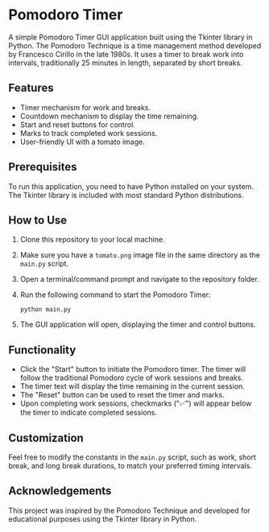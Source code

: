 # Pomodoro Timer

A simple Pomodoro Timer GUI application built using the Tkinter library in Python. The Pomodoro Technique is a time management method developed by Francesco Cirillo in the late 1980s. It uses a timer to break work into intervals, traditionally 25 minutes in length, separated by short breaks.

## Features

- Timer mechanism for work and breaks.
- Countdown mechanism to display the time remaining.
- Start and reset buttons for control.
- Marks to track completed work sessions.
- User-friendly UI with a tomato image.

## Prerequisites

To run this application, you need to have Python installed on your system. The Tkinter library is included with most standard Python distributions.

## How to Use

1. Clone this repository to your local machine.
2. Make sure you have a `tomato.png` image file in the same directory as the `main.py` script.
3. Open a terminal/command prompt and navigate to the repository folder.
4. Run the following command to start the Pomodoro Timer:

   ```shell
   python main.py
   ```

5. The GUI application will open, displaying the timer and control buttons.

## Functionality

- Click the "Start" button to initiate the Pomodoro timer. The timer will follow the traditional Pomodoro cycle of work sessions and breaks.
- The timer text will display the time remaining in the current session.
- The "Reset" button can be used to reset the timer and marks.
- Upon completing work sessions, checkmarks ("✅") will appear below the timer to indicate completed sessions.

## Customization

Feel free to modify the constants in the `main.py` script, such as work, short break, and long break durations, to match your preferred timing intervals.

## Acknowledgements

This project was inspired by the Pomodoro Technique and developed for educational purposes using the Tkinter library in Python.
